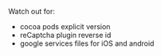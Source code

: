 Watch out for:

- cocoa pods explicit version
- reCaptcha plugin reverse id
- google services files for iOS and android
